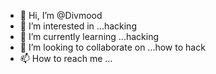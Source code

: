 - 👋 Hi, I’m @Divmood
- 👀 I’m interested in ...hacking
- 🌱 I’m currently learning ...hacking 
- 💞️ I’m looking to collaborate on ...how to hack 
- 📫 How to reach me ...

<!---
Divmood/Divmood is a ✨ special ✨ repository because its `README.md` (this file) appears on your GitHub profile.
You can click the Preview link to take a look at your changes.
--->
